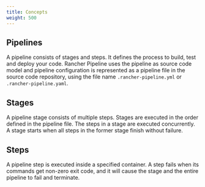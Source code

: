 ```yaml
---
title: Concepts
weight: 500
---
```


## Pipelines

A pipeline consists of stages and steps. It defines the process to build, test and deploy your code. Rancher Pipeline uses the pipeline as source code model and pipeline configuration is represented as a pipeline file in the source code repository, using the file name `.rancher-pipeline.yml` or `.rancher-pipeline.yaml`.

## Stages

A pipeline stage consists of multiple steps. Stages are executed in the order defined in the pipeline file. The steps in a stage are executed concurrently. A stage starts when all steps in the former stage finish without failure.

## Steps

A pipeline step is executed inside a specified container. A step fails when its commands get non-zero exit code, and it will cause the stage and the entire pipeline to fail and terminate. 
